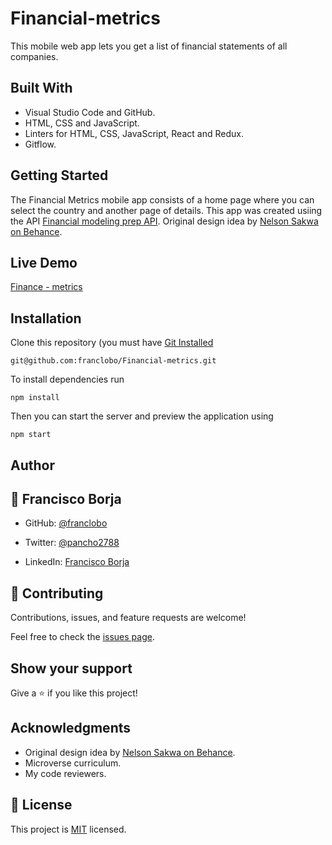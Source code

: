 # Financial-metrics
This mobile web app lets you get a list of financial statements of all companies.

## Built With

- Visual Studio Code and GitHub.
- HTML, CSS and JavaScript.
- Linters for HTML, CSS, JavaScript, React and Redux.
- Gitflow.

## Getting Started

The Financial Metrics mobile app consists of a home page where you can select the country and another page of details. This app was created usiing the API [Financial modeling prep API](https://financialmodelingprep.com/developer/docs/).
Original design idea by [Nelson Sakwa on Behance](https://www.behance.net/sakwadesignstudio).

## Live Demo

[Finance - metrics](#)<br>

## Installation

Clone this repository (you must have [Git Installed](git@github.com:franclobo/Financial-metrics.git)

`git@github.com:franclobo/Financial-metrics.git`

To install dependencies run

`npm install`

Then you can start the server and preview the application using

`npm start`

## Author

## 👤 Francisco Borja

- GitHub: [@franclobo](https://github.com/franclobo)

- Twitter: [@pancho2788](https://twitter.com/Pancho2788)

- LinkedIn: [Francisco Borja](https://www.linkedin.com/in/francisco-borja-lobato/)

## 🤝 Contributing

Contributions, issues, and feature requests are welcome!

Feel free to check the [issues page](../../issues/).

## Show your support

Give a ⭐️ if you like this project!

## Acknowledgments

- Original design idea by [Nelson Sakwa on Behance](https://www.behance.net/sakwadesignstudio).
- Microverse curriculum.
- My code reviewers.

## 📝 License

This project is [MIT](./LICENSE) licensed.